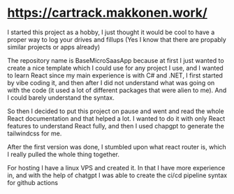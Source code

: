 # https://cartrack.makkonen.work/


I started this project as a hobby, I just thought it would be cool to have a proper way to log your drives and fillups (Yes I know that there are propably similar projects or apps already)

The repository name is BaseMicroSaasApp because at first I just wanted to create a nice template which I could use for any project I use, and I wanted to learn React since my main experience is with C# and .NET, I first started by vibe coding it, and then after I did not understand what was going on with the code (it used a lot of different packages that were alien to me). And I could barely understand the syntax.

So then I decided to put this project on pause and went and read the whole React documentation and that helped a lot.
I wanted to do it with only React features to understand React fully, and then I used chapgpt to generate the tailwindcss for me. 

After the first version was done, I stumbled upon what react router is, which I really pulled the whole thing together.

For hosting I have a linux VPS and created it. In that I have more experience in, and with the help of chatgpt I was able to create the ci/cd pipeline syntax for github actions
